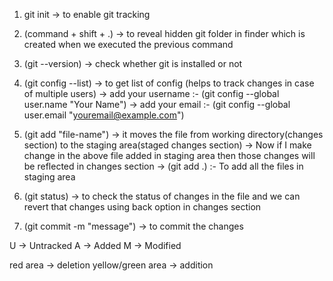 1. git init -> to enable git tracking

2. (command + shift + .) -> to reveal hidden git folder in finder which is created when we executed the previous command

3. (git --version) -> check whether git is installed or not

4. (git config --list) -> to get list of config (helps to track changes in case of multiple users)
    -> add your username :- (git config --global user.name "Your Name")
    -> add your email :- (git config --global user.email "youremail@example.com")

5. (git add "file-name") -> it moves the file from working directory(changes section) to the staging area(staged changes section)
    -> Now if I make change in the above file added in staging area then those changes will be reflected in changes section
    -> (git add .) :- To add all the files in staging area

6. (git status) -> to check the status of changes in the file and we can revert that changes using back option in changes section

7. (git commit -m "message") -> to commit the changes









U -> Untracked
A -> Added
M -> Modified

red area -> deletion
yellow/green area -> addition